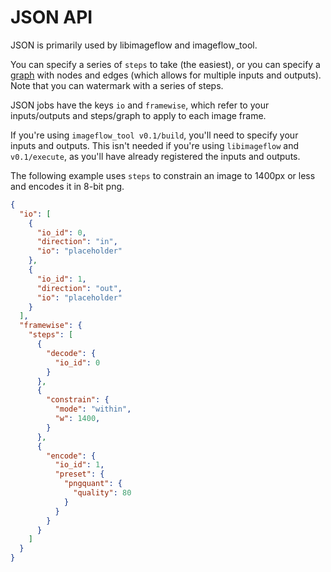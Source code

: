 # JSON API

JSON is primarily used by libimageflow and imageflow_tool. 

You can specify a series of `steps` to take (the easiest), or you can specify a [graph](graph.md) with 
nodes and edges (which allows for multiple inputs and outputs).  Note that you can watermark with a series of steps. 

JSON jobs have the keys `io` and `framewise`, which refer to your inputs/outputs and steps/graph to apply to each image frame. 


If you're using `imageflow_tool v0.1/build`, you'll need to specify your inputs and outputs. This isn't needed if you're using `libimageflow` and `v0.1/execute`, as you'll have already registered the inputs and outputs.  

The following example uses `steps` to constrain an image to 1400px or less and encodes it in 8-bit png. 
```json
{
  "io": [
    {
      "io_id": 0,
      "direction": "in",
      "io": "placeholder"
    },
    {
      "io_id": 1,
      "direction": "out",
      "io": "placeholder"
    }
  ],
  "framewise": {
    "steps": [
      {
        "decode": {
          "io_id": 0
        }
      },
      {
        "constrain": {
          "mode": "within",
          "w": 1400,
        }
      },
      {
        "encode": {
          "io_id": 1,
          "preset": {
            "pngquant": {
              "quality": 80
            }
          }
        }
      }
    ]
  }
}
```